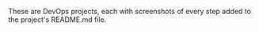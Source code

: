 These are DevOps projects, each with screenshots of every step added to the project's README.md file.
